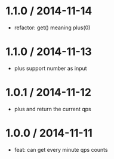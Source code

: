 
1.1.0 / 2014-11-14
==================

 * refactor: get() meaning plus(0)

1.1.0 / 2014-11-13
==================

 * plus support number as input

1.0.1 / 2014-11-12
==================

 * plus and return the current qps

1.0.0 / 2014-11-11
==================

 * feat: can get every minute qps counts
